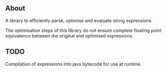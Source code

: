 About
-----
A library to efficiently parse, optimise and evaluate string expressions.

The optimisation steps of this library do not ensure complete floating 
point equivalence between the original and optimised expressions.

TODO
----
Compilation of expressions into java bytecode for use at runtime.